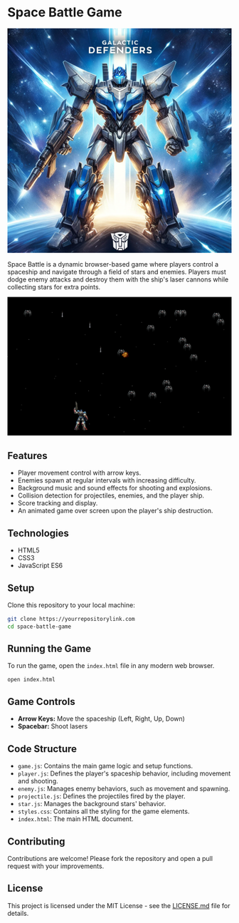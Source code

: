 
# Space Battle Game

![Image](image.webp)

Space Battle is a dynamic browser-based game where players control a spaceship and navigate through a field of stars and enemies. Players must dodge enemy attacks and destroy them with the ship's laser cannons while collecting stars for extra points.

![Screen](screen.png)

## Features

- Player movement control with arrow keys.
- Enemies spawn at regular intervals with increasing difficulty.
- Background music and sound effects for shooting and explosions.
- Collision detection for projectiles, enemies, and the player ship.
- Score tracking and display.
- An animated game over screen upon the player's ship destruction.

## Technologies

- HTML5
- CSS3
- JavaScript ES6

## Setup

Clone this repository to your local machine:

```bash
git clone https://yourrepositorylink.com
cd space-battle-game
```

## Running the Game

To run the game, open the `index.html` file in any modern web browser.

```plaintext
open index.html
```

## Game Controls

- **Arrow Keys:** Move the spaceship (Left, Right, Up, Down)
- **Spacebar:** Shoot lasers

## Code Structure

- `game.js`: Contains the main game logic and setup functions.
- `player.js`: Defines the player's spaceship behavior, including movement and shooting.
- `enemy.js`: Manages enemy behaviors, such as movement and spawning.
- `projectile.js`: Defines the projectiles fired by the player.
- `star.js`: Manages the background stars' behavior.
- `styles.css`: Contains all the styling for the game elements.
- `index.html`: The main HTML document.

## Contributing

Contributions are welcome! Please fork the repository and open a pull request with your improvements.

## License

This project is licensed under the MIT License - see the [LICENSE.md](LICENSE.md) file for details.

